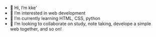 - 👋 Hi, I’m kke'
- 👀 I’m interested in web development
- 🌱 I’m currently learning HTML, CSS, python
- 💞️ I’m looking to collaborate on study, note taking, develope a simple web together, and so on!

<!---
dinagoethe/dinagoethe is a ✨ special ✨ repository because its `README.md` (this file) appears on your GitHub profile.
You can click the Preview link to take a look at your changes.
--->
